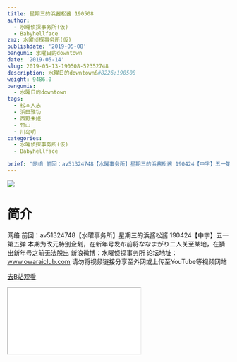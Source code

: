 ```yaml
---
title: 星期三的浜酱松酱 190508
author:
  - 水曜侦探事务所(仮)
  - Babyhellface
zmz: 水曜侦探事务所(仮)
publishdate: '2019-05-08'
bangumi: 水曜日的downtown
date: '2019-05-14'
slug: 2019-05-13-190508-52352748
description: 水曜日的downtown&#8226;190508
weight: 9486.0
bangumis:
  - 水曜日的downtown
tags:
  - 松本人志
  - 浜田雅功
  - 西野未姫
  - 竹山
  - 川岛明
categories:
  - 水曜侦探事务所(仮)
  - Babyhellface

brief: "网络 前回：av51324748【水曜事务所】星期三的浜酱松酱 190424【中字】五一第五弹 本期为改元特别企划，在新年号发布前将ななまがり二人关至某地，在猜出新年号之前无法脱出 新浪微博：水曜侦探事务所 论坛地址：www.owaraiclub.com 请勿将视频链接分享至外网或上传至YouTube等视频网站"
---
```

![](https://i.imgur.com/GdjbBGk.jpg)
# 简介  
网络
前回：av51324748【水曜事务所】星期三的浜酱松酱 190424【中字】五一第五弹
本期为改元特别企划，在新年号发布前将ななまがり二人关至某地，在猜出新年号之前无法脱出
新浪微博：水曜侦探事务所    论坛地址：www.owaraiclub.com
请勿将视频链接分享至外网或上传至YouTube等视频网站  

[去B站观看](https://www.bilibili.com/video/av52352748/)
<div class ="resp-container"><iframe class="testiframe" src="//player.bilibili.com/player.html?aid=52352748"", scrolling="no", allowfullscreen="true" > </iframe></div> 
